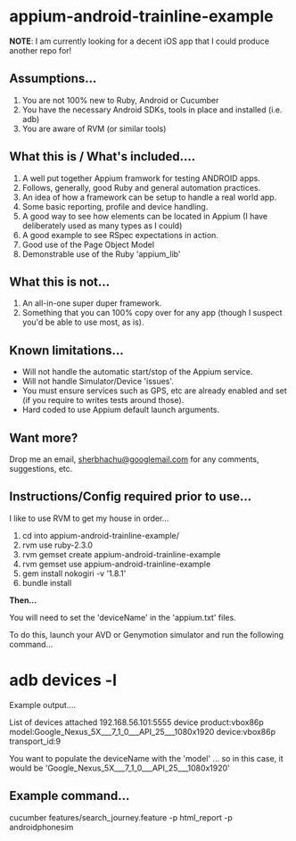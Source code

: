 # appium-android-trainline-example

**NOTE**: I am currently looking for a decent iOS app that I could produce another repo for!

## Assumptions...

 1. You are not 100% new to Ruby, Android or Cucumber
 2. You have the necessary Android SDKs, tools in place and installed (i.e. adb)
 3. You are aware of RVM (or similar tools)

## What this is / What's included....

 1. A well put together Appium framwork for testing ANDROID apps.
 2. Follows, generally, good Ruby and general automation practices.
 3. An idea of how a framework can be setup to handle a real world app.
 4. Some basic reporting, profile and device handling.
 5. A good way to see how elements can be located in Appium (I have deliberately used as many types as I could)
 6. A good example to see RSpec expectations in action.
 7. Good use of the Page Object Model
 8. Demonstrable use of the Ruby 'appium_lib'

## What this is not...

1. An all-in-one super duper framework.
2. Something that you can 100% copy over for any app (though I suspect you'd be able to use most, as is).

## Known limitations...

 - Will not handle the automatic start/stop of the Appium service.
 - Will not handle Simulator/Device 'issues'.
 - You must ensure services such as GPS, etc are already enabled and set (if you require to writes
   tests around those).
 - Hard coded to use Appium default launch  arguments.

## Want more?

Drop me an email, sherbhachu@googlemail.com for any comments, suggestions, etc.

## Instructions/Config required prior to use...

I like to use RVM to get my house in order...

1. cd into appium-android-trainline-example/
2. rvm use ruby-2.3.0
3. rvm gemset create appium-android-trainline-example
4. rvm gemset use appium-android-trainline-example
5. gem install nokogiri -v '1.8.1'
6. bundle install

**Then...**

You will need to set the 'deviceName' in the 'appium.txt' files.

To do this, launch your AVD or Genymotion simulator and run the following command...

# adb devices -l

Example output....

List of devices attached
192.168.56.101:5555    device product:vbox86p model:Google_Nexus_5X___7_1_0___API_25___1080x1920 device:vbox86p transport_id:9

You want to populate the deviceName with the 'model' ... so in this case, it would be 'Google_Nexus_5X___7_1_0___API_25___1080x1920'

## Example command...

cucumber features/search_journey.feature -p html_report -p androidphonesim
